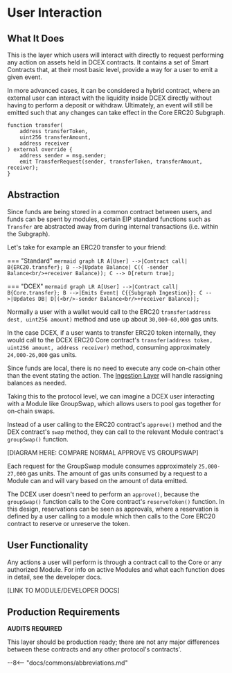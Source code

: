# User Interaction

## What It Does

This is the layer which users will interact with directly to request performing any action on assets held in DCEX contracts. It contains a set of Smart Contracts that, at their most basic level, provide a way for a user to emit a given event. 

In more advanced cases, it can be considered a hybrid contract, where an external user can interact with the liquidity inside DCEX directly without having to perform a deposit or withdraw. Ultimately, an event will still be emitted such that any changes can take effect in the Core ERC20 Subgraph.

```solidity
function transfer(
    address transferToken,
    uint256 transferAmount,
    address receiver
) external override {
    address sender = msg.sender;
    emit TransferRequest(sender, transferToken, transferAmount, receiver);
}
```

## Abstraction

Since funds are being stored in a common contract between users, and funds can be spent by modules, certain EIP standard functions such as `Transfer` are abstracted away from during internal transactions (i.e. within the Subgraph).

Let's take for example an ERC20 transfer to your friend:

=== "Standard"
    ```mermaid
    graph LR
        A[User] -->|Contract call| B{ERC20.transfer};
        B -->|Update Balance| C(( -sender Balance<br/>+receiver Balance));
        C --> D[return true];
    ```

=== "DCEX"
    ```mermaid
    graph LR
        A[User] -->|Contract call| B{Core.transfer};
        B -->|Emits Event| C{{Subgraph Ingestion}};
        C -->|Updates DB| D[(<br/>-sender Balance<br/>+receiver Balance)];
    ```

Normally a user with a wallet would call to the ERC20 `transfer(address dest, uint256 amount)` method and use up about `30,000-60,000` gas units.

In the case DCEX, if a user wants to transfer ERC20 token internally, they would call to the DCEX ERC20 Core contract's `transfer(address token, uint256 amount, address receiver)` method, consuming approximately `24,000-26,000` gas units.

Since funds are local, there is no need to execute any code on-chain other than the event stating the action. The [Ingestion Layer](ingestion.md) will handle rassigning balances as needed.

Taking this to the protocol level, we can imagine a DCEX user interacting with a Module like GroupSwap, which allows users to pool gas together for on-chain swaps.

Instead of a user calling to the ERC20 contract's `approve()` method and the DEX contract's `swap` method, they can call to the relevant Module contract's `groupSwap()` function.

[DIAGRAM HERE: COMPARE NORMAL APPROVE VS GROUPSWAP]

Each request for the GroupSwap module consumes approximately `25,000-27,000` gas units. The amount of gas units consumed by a request to a Module can and will vary based on the amount of data emitted.

The DCEX user doesn't need to perform an `approve()`, because the `groupSwap()` function calls to the Core contract's `reserveToken()` function. In this design, reservations can be seen as approvals, where a reservation is defined by a user calling to a module which then calls to the Core ERC20 contract to reserve or unreserve the token.

## User Functionality

Any actions a user will perform is through a contract call to the Core or any authorized Module. For info on active Modules and what each function does in detail, see the developer docs.

[LINK TO MODULE/DEVELOPER DOCS]

## Production Requirements

**AUDITS REQUIRED**

This layer should be production ready; there are not any major differences between these contracts and any other protocol's contracts'.

--8<-- "docs/commons/abbreviations.md"